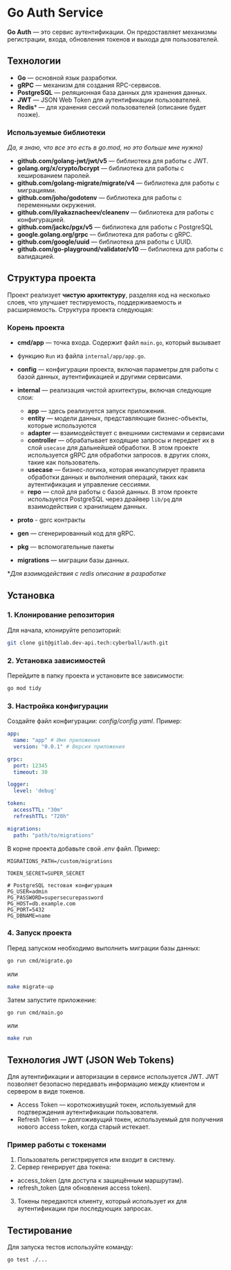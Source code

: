 # Go Auth Service

**Go Auth** — это сервис аутентификации. 
Он предоставляет механизмы регистрации, входа,
обновления токенов и выхода для пользователей.

## Технологии

- **Go** — основной язык разработки.
- **gRPC** — механизм для создания RPC-сервисов.
- **PostgreSQL** — реляционная база данных для хранения данных.
- **JWT** — JSON Web Token для аутентификации пользователей.
- **Redis*** — для хранения сессий пользователей (описание будет позже).

### Используемые библиотеки
*Да, я знаю, что все это есть в go.mod, но это больше мне нужно)*

- **github.com/golang-jwt/jwt/v5** — библиотека для работы с JWT.
- **golang.org/x/crypto/bcrypt** — библиотека для работы с хешированием паролей.
- **github.com/golang-migrate/migrate/v4** — библиотека для работы с миграциями.
- **github.com/joho/godotenv** — библиотека для работы с переменными окружения.
- **github.com/ilyakaznacheev/cleanenv** — библиотека для работы с конфигурацией.
- **github.com/jackc/pgx/v5** — библиотека для работы с PostgreSQL
- **google.golang.org/grpc** — библиотека для работы с gRPC.
- **github.com/google/uuid** — библиотека для работы с UUID.
- **github.com/go-playground/validator/v10** — библиотека для работы с валидацией.


## Структура проекта

Проект реализует **чистую архитектуру**, разделяя код на несколько слоев, 
что улучшает тестируемость, поддерживаемость и расширяемость. 
Структура проекта следующая:

### Корень проекта
- **cmd/app** — точка входа. Содержит файл `main.go`, который вызывает 
- функцию `Run` из файла `internal/app/app.go`.

- **config** — конфигурации проекта, включая параметры для работы с базой данных, 
аутентификацией и другими сервисами.
- **internal** — реализация чистой архитектуры, включая следующие слои:
  - **app** — здесь реализуется запуск приложения.
  - **entity** — модели данных, представляющие бизнес-объекты, которые используются
  - **adapter** — взаимодействует с внешними системами и сервисами
  - **controller** — обрабатывает входящие запросы и передает их в слой `usecase` 
    для дальнейшей обработки. В этом проекте используется gRPC для обработки запросов.
  в других слоях, такие как пользователь.
  - **usecase** — бизнес-логика, которая инкапсулирует правила обработки данных и 
  выполнения операций, таких как аутентификация и управление сессиями.
  - **repo** — слой для работы с базой данных. В этом проекте используется PostgreSQL через 
  драйвер `lib/pq` для взаимодействия с хранилищем данных.
- **proto** - gprc контракты
- **gen** — сгенерированный код для gRPC.
- **pkg** — вспомогательные пакеты
- **migrations** — миграции базы данных.

**Для взаимодействия с redis описание в разработке*

## Установка

### 1. Клонирование репозитория

Для начала, клонируйте репозиторий:

```bash
git clone git@gitlab.dev-api.tech:cyberball/auth.git
```

### 2. Установка зависимостей

Перейдите в папку проекта и установите все зависимости:

```bash
go mod tidy
```

### 3. Настройка конфигурации

Создайте файл конфигурации: *config/config.yaml*. Пример:
```yaml
app:
  name: "app" # Имя приложения
  version: "0.0.1" # Версия приложения

grpc:
  port: 12345
  timeout: 30

logger:
  level: 'debug'

token:
  accessTTL: "30m"
  refreshTTL: "720h"

migrations:
  path: "path/to/migrations"
```
В корне проекта добавьте свой *.env* файл. Пример:
```text
MIGRATIONS_PATH=/custom/migrations

TOKEN_SECRET=SUPER_SECRET

# PostgreSQL тестовая конфигурация
PG_USER=admin
PG_PASSWORD=supersecurepassword
PG_HOST=db.example.com
PG_PORT=5432
PG_DBNAME=name
```

### 4. Запуск проекта

Перед запуском необходимо выполнить миграции базы данных:
```bash
go run cmd/migrate.go
```
или
```bash
make migrate-up
```
Затем запустите приложение:
```bash
go run cmd/main.go
```
или
```bash
make run
```

## Технология JWT (JSON Web Tokens)

Для аутентификации и авторизации в сервисе используется JWT. JWT позволяет безопасно передавать информацию между
клиентом и сервером в виде токенов.
- Access Token — короткоживущий токен, используемый для подтверждения аутентификации пользователя.
- Refresh Token — долгоживущий токен, используемый для получения нового access token, когда старый истекает.

### Пример работы с токенами
1. Пользователь регистрируется или входит в систему. 
2. Сервер генерирует два токена:
- access_token (для доступа к защищённым маршрутам).
- refresh_token (для обновления access token).
3. Токены передаются клиенту, который использует их для аутентификации при последующих запросах.

## Тестирование
Для запуска тестов используйте команду:

```bash
go test ./...
```
